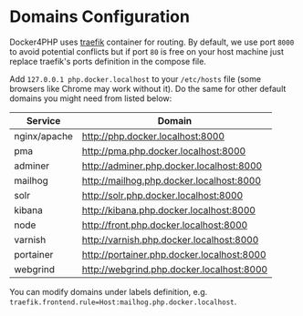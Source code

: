 # Domains Configuration

Docker4PHP uses [traefik](https://hub.docker.com/_/traefik) container for routing. By default, we use port `8000` to avoid potential conflicts but if port `80` is free on your host machine just replace traefik's ports definition in the compose file.

Add `127.0.0.1 php.docker.localhost` to your `/etc/hosts` file (some browsers like Chrome may work without it). Do the same for other default domains you might need from listed below:  

| Service      | Domain                                     |
| ------------ | ------------------------------------------ |
| nginx/apache | http://php.docker.localhost:8000           |
| pma          | http://pma.php.docker.localhost:8000       |
| adminer      | http://adminer.php.docker.localhost:8000   |
| mailhog      | http://mailhog.php.docker.localhost:8000   |
| solr         | http://solr.php.docker.localhost:8000      |
| kibana       | http://kibana.php.docker.localhost:8000    |
| node         | http://front.php.docker.localhost:8000     |
| varnish      | http://varnish.php.docker.localhost:8000   |
| portainer    | http://portainer.php.docker.localhost:8000 |
| webgrind     | http://webgrind.php.docker.localhost:8000  |

You can modify domains under labels definition, e.g. `traefik.frontend.rule=Host:mailhog.php.docker.localhost`.
